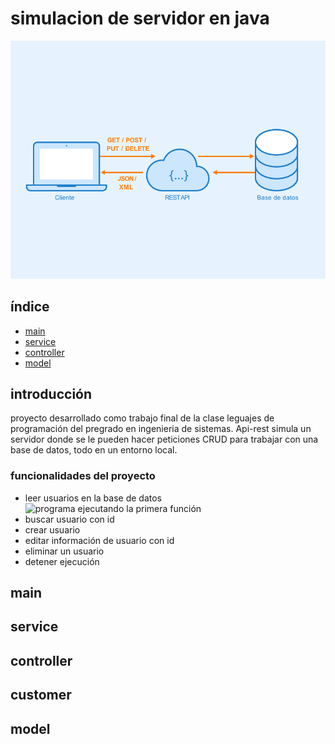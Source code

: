 # simulacion de servidor en java 
![image2](API-Rest.png)

## índice
* [main](#main)
* [service](#service)
* [controller](#controller)
* [model](#model)

## introducción
proyecto desarrollado como trabajo final de la clase leguajes de programación del pregrado en ingenieria de sistemas. Api-rest simula un servidor donde se le pueden hacer peticiones CRUD para trabajar con una base de datos, todo en un entorno local.

### funcionalidades del proyecto
* leer usuarios en la base de datos <img src="verUsuarios2.gif" alt="programa ejecutando la primera función" style="width:48px;height:48px;">
* buscar usuario con id
* crear usuario
* editar información de usuario con id
* eliminar un usuario
* detener ejecución

## main

## service

## controller

## customer

## model
